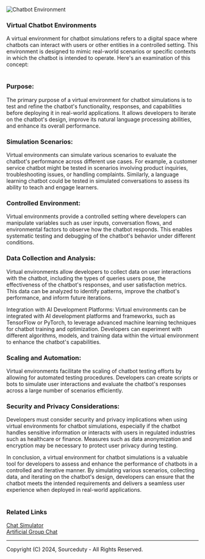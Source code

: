 ![Chatbot Environment](https://github.com/sourceduty/Chatbot_Environment/assets/123030236/fc5d646d-29b1-4877-ae23-aea8f4d97ca0)

### Virtual Chatbot Environments

A virtual environment for chatbot simulations refers to a digital space where chatbots can interact with users or other entities in a controlled setting. This environment is designed to mimic real-world scenarios or specific contexts in which the chatbot is intended to operate. Here's an examination of this concept:

#
### Purpose: 

The primary purpose of a virtual environment for chatbot simulations is to test and refine the chatbot's functionality, responses, and capabilities before deploying it in real-world applications. It allows developers to iterate on the chatbot's design, improve its natural language processing abilities, and enhance its overall performance.

### Simulation Scenarios: 

Virtual environments can simulate various scenarios to evaluate the chatbot's performance across different use cases. For example, a customer service chatbot might be tested in scenarios involving product inquiries, troubleshooting issues, or handling complaints. Similarly, a language learning chatbot could be tested in simulated conversations to assess its ability to teach and engage learners.

### Controlled Environment: 

Virtual environments provide a controlled setting where developers can manipulate variables such as user inputs, conversation flows, and environmental factors to observe how the chatbot responds. This enables systematic testing and debugging of the chatbot's behavior under different conditions.

### Data Collection and Analysis: 

Virtual environments allow developers to collect data on user interactions with the chatbot, including the types of queries users pose, the effectiveness of the chatbot's responses, and user satisfaction metrics. This data can be analyzed to identify patterns, improve the chatbot's performance, and inform future iterations.

Integration with AI Development Platforms: Virtual environments can be integrated with AI development platforms and frameworks, such as TensorFlow or PyTorch, to leverage advanced machine learning techniques for chatbot training and optimization. Developers can experiment with different algorithms, models, and training data within the virtual environment to enhance the chatbot's capabilities.

### Scaling and Automation: 

Virtual environments facilitate the scaling of chatbot testing efforts by allowing for automated testing procedures. Developers can create scripts or bots to simulate user interactions and evaluate the chatbot's responses across a large number of scenarios efficiently.

### Security and Privacy Considerations: 

Developers must consider security and privacy implications when using virtual environments for chatbot simulations, especially if the chatbot handles sensitive information or interacts with users in regulated industries such as healthcare or finance. Measures such as data anonymization and encryption may be necessary to protect user privacy during testing.

In conclusion, a virtual environment for chatbot simulations is a valuable tool for developers to assess and enhance the performance of chatbots in a controlled and iterative manner. By simulating various scenarios, collecting data, and iterating on the chatbot's design, developers can ensure that the chatbot meets the intended requirements and delivers a seamless user experience when deployed in real-world applications.

#
### Related Links

[Chat Simulator](https://chat.openai.com/g/g-pVviDoA7V-chat-simulator)
<br>
[Artificial Group Chat](https://github.com/sourceduty/Artificial_Group_Chat)

***
Copyright (C) 2024, Sourceduty - All Rights Reserved.

